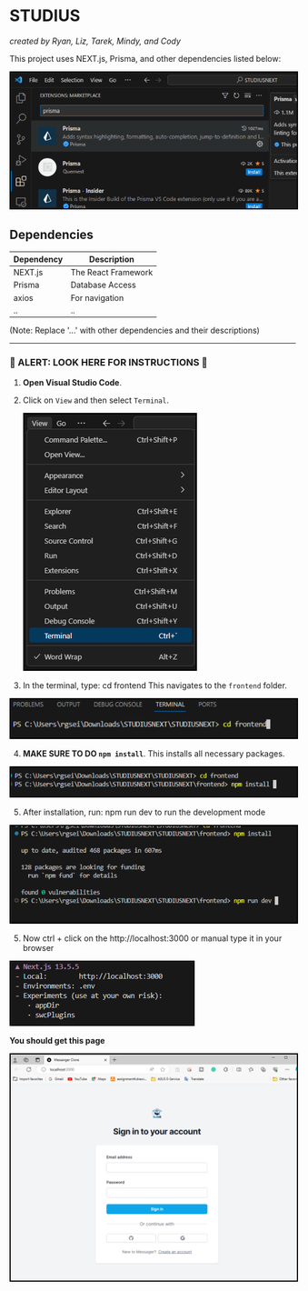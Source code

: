 # STUDIUS

_created by Ryan, Liz, Tarek, Mindy, and Cody_

This project uses NEXT.js, Prisma, and other dependencies listed below:

<img src="images/prisma.png" alt="Instruction Image 1" style="border: 2px solid black;">

## Dependencies

| Dependency | Description            |
|------------|------------------------|
| NEXT.js    | The React Framework    |
| Prisma     | Database Access        |
| axios      | For navigation         |
| ..         |..                    |

(Note: Replace '...' with other dependencies and their descriptions)

---

### 🚨 ALERT: LOOK HERE FOR INSTRUCTIONS 🚨

1. **Open Visual Studio Code**.
2. Click on `View` and then select `Terminal`.
   
   <img src="images/instruction1.png" alt="Instruction Image 1" style="border: 2px solid black;">


3. In the terminal, type: cd frontend
This navigates to the `frontend` folder.

<img src="images/instruction2.png" alt="Instruction Image 1" style="border: 2px solid black;">
 

4. **MAKE SURE TO DO `npm install`**. This installs all necessary packages.

<img src="images/instruction3.png" alt="Instruction Image 1" style="border: 2px solid black;">


5. After installation, run: npm run dev to run the development mode

<img src="images/instruction4.png" alt="Instruction Image 1" style="border: 2px solid black;">


5. Now ctrl + click on the http://localhost:3000 or manual type it in your browser

<img src="images/instruction5.png" alt="Instruction Image 1" style="border: 2px solid black;">

**You should get this page**

<img src="images/mainpage.png" alt="Instruction Image 1" style="border: 2px solid black;">
